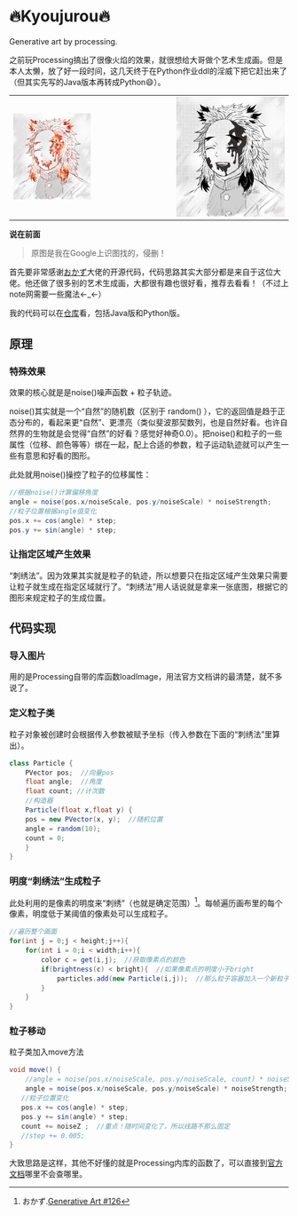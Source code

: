# 🔥Kyoujurou🔥
Generative art by processing.



之前玩Processing搞出了很像火焰的效果，就很想给大哥做个艺术生成画。但是本人太懒，放了好一段时间，这几天终于在Python作业ddl的淫威下把它赶出来了（但其实先写的Java版本再转成Python😄）。

<table>
    <tr>
        <td>
            <img src="README/renderings.png" alt="renderings" style="width: 50%;" />
        </td>
        <td>
            <img src="README/Kyoujurou.png" alt="Kyoujurou"  style="zoom: 100%;"/>
        </td>
    </tr>
</table>

<!--more-->

**说在前面**

> 原图是我在Google上识图找的，侵删！

首先要非常感谢[おかず](https://note.com/outburst)大佬的开源代码，代码思路其实大部分都是来自于这位大佬。他还做了很多别的艺术生成画，大都很有趣也很好看，推荐去看看！（不过上note网需要一些魔法←_←）

我的代码可以在[仓库](https://github.com/Taz-dingo/Burning-Kyoujurou)看，包括Java版和Python版。

## 原理

### 特殊效果

效果的核心就是是noise()噪声函数 + 粒子轨迹。

noise()其实就是一个“自然”的随机数（区别于 random() ），它的返回值是趋于正态分布的，看起来更“自然”、更漂亮（类似斐波那契数列，也是自然好看。也许自然界的生物就是会觉得“自然”的好看？感觉好神奇0.0）。把noise()和粒子的一些属性（位移、颜色等等）绑在一起，配上合适的参数，粒子运动轨迹就可以产生一些有意思和好看的图形。

此处就用noise()操控了粒子的位移属性：

```java
//根据noise()计算偏移角度
angle = noise(pos.x/noiseScale, pos.y/noiseScale) * noiseStrength;
//粒子位置根据angle值变化
pos.x += cos(angle) * step; 
pos.y += sin(angle) * step;
```

### 让指定区域产生效果

“刺绣法”。因为效果其实就是粒子的轨迹，所以想要只在指定区域产生效果只需要让粒子就生成在指定区域就行了。“刺绣法”用人话说就是拿来一张底图，根据它的图形来规定粒子的生成位置。

## 代码实现

### 导入图片

用的是Processing自带的库函数loadImage，用法官方文档讲的最清楚，就不多说了。

### 定义粒子类

粒子对象被创建时会根据传入参数被赋予坐标（传入参数在下面的“刺绣法”里算出）。

```java
class Particle {
    PVector pos;  //向量pos
 	float angle;  //角度
 	float count; //计次数
 	//构造器
 	Particle(float x,float y) {
   	pos = new PVector(x, y);  //随机位置
   	angle = random(10);
   	count = 0;
 	}
}
```

### 明度“刺绣法”生成粒子

此处利用的是像素的明度来“刺绣”（也就是确定范围）[^1]。每帧遍历画布里的每个像素，明度低于某阈值的像素处可以生成粒子。

```java
//遍历整个画面
for(int j = 0;j < height;j++){
    for(int i = 0;i < width;i++){
        color c = get(i,j);  //获取像素点的颜色
        if(brightness(c) < bright){  //如果像素点的明度小于bright
            particles.add(new Particle(i,j));  //那么粒子容器加入一个新粒子（粒子坐标为此处）
        }
    }
}
```

### 粒子移动

粒子类加入move方法

```java
void move() {
    //angle = noise(pos.x/noiseScale, pos.y/noiseScale, count) * noiseStrength;
    angle = noise(pos.x/noiseScale, pos.y/noiseScale) * noiseStrength;
   //粒子位置变化
   pos.x += cos(angle) * step; 
   pos.y += sin(angle) * step;
   count += noiseZ ;  //重点！随时间变化了，所以线路不那么固定
   //step += 0.005;
}
```



大致思路是这样，其他不好懂的就是Processing内库的函数了，可以直接到[官方文档](https://processing.org/reference)哪里不会查哪里。



[^1]: おかず.[Generative Art #126](https://note.com/outburst/n/nf4643a27cd7e)

